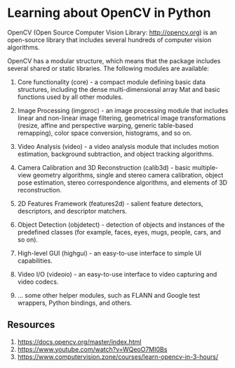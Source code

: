 # Learning about OpenCV in Python

OpenCV (Open Source Computer Vision Library: http://opencv.org) is an open-source library that includes several hundreds of computer vision algorithms.

OpenCV has a modular structure, which means that the package includes several shared or static libraries. The following modules are available:

1. Core functionality (core) - a compact module defining basic data structures, including the dense multi-dimensional array Mat and basic functions used by all other modules.
2. Image Processing (imgproc) - an image processing module that includes linear and non-linear image filtering, geometrical image transformations (resize, affine and perspective warping, generic table-based remapping), color space conversion, histograms, and so on.

3. Video Analysis (video) - a video analysis module that includes motion estimation, background subtraction, and object tracking algorithms.
4. Camera Calibration and 3D Reconstruction (calib3d) - basic multiple-view geometry algorithms, single and stereo camera calibration, object pose estimation, stereo correspondence algorithms, and elements of 3D reconstruction.
5. 2D Features Framework (features2d) - salient feature detectors, descriptors, and descriptor matchers.
6. Object Detection (objdetect) - detection of objects and instances of the predefined classes (for example, faces, eyes, mugs, people, cars, and so on).
7. High-level GUI (highgui) - an easy-to-use interface to simple UI capabilities.
8. Video I/O (videoio) - an easy-to-use interface to video capturing and video codecs.
9. ... some other helper modules, such as FLANN and Google test wrappers, Python bindings, and others.

## Resources
1. https://docs.opencv.org/master/index.html
2. https://www.youtube.com/watch?v=WQeoO7MI0Bs
3. https://www.computervision.zone/courses/learn-opencv-in-3-hours/

